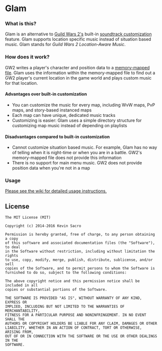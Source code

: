 # Glam

### What is this?
Glam is an alternative to [Guild Wars 2's](https://www.guildwars2.com/) built-in [soundtrack customization](https://wiki.guildwars2.com/wiki/Customized_soundtrack) feature. Glam supports location specific music instead of situation based music. Glam stands for *Guild Wars 2 Location-Aware Music*.

### How does it work?
GW2 writes a player's character and position data to a [memory-mapped file](https://wiki.guildwars2.com/wiki/API:MumbleLink). Glam uses the information within the memory-mapped file to find out a GW2 player's current location in the game world and plays custom music for that location.

#### Advantages over built-in customization
* You can customize the music for every map, including WvW maps, PvP maps, and story-based instanced maps
* Each map can have unique, dedicated music tracks
* Customizing is easier: Glam uses a simple directory structure for customizing map music instead of depending on playlists

#### Disadvantages compared to built-in customization
* Cannot customize situation based music. For example, Glam has no way of telling when it is night-time or when you are in a battle. GW2's memory-mapped file does not provide this information
* There is no support for main menu music. GW2 does not provide position data when you're not in a map

### Usage
[Please see the wiki for detailed usage instructions.](https://github.com/kesac/gw2lam/wiki)

## License
```
The MIT License (MIT)

Copyright (c) 2014-2016 Kevin Sacro

Permission is hereby granted, free of charge, to any person obtaining a copy
of this software and associated documentation files (the "Software"), to deal
in the Software without restriction, including without limitation the rights
to use, copy, modify, merge, publish, distribute, sublicense, and/or sell
copies of the Software, and to permit persons to whom the Software is
furnished to do so, subject to the following conditions:

The above copyright notice and this permission notice shall be included in all
copies or substantial portions of the Software.

THE SOFTWARE IS PROVIDED "AS IS", WITHOUT WARRANTY OF ANY KIND, EXPRESS OR
IMPLIED, INCLUDING BUT NOT LIMITED TO THE WARRANTIES OF MERCHANTABILITY,
FITNESS FOR A PARTICULAR PURPOSE AND NONINFRINGEMENT. IN NO EVENT SHALL THE
AUTHORS OR COPYRIGHT HOLDERS BE LIABLE FOR ANY CLAIM, DAMAGES OR OTHER
LIABILITY, WHETHER IN AN ACTION OF CONTRACT, TORT OR OTHERWISE, ARISING FROM,
OUT OF OR IN CONNECTION WITH THE SOFTWARE OR THE USE OR OTHER DEALINGS IN THE
SOFTWARE.
```
